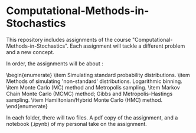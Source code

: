 # Computational-Methods-in-Stochastics

This repository includes assignments of the course "Computational-Methods-in-Stochastics".
Each assignment will tackle a different problem and a new concept.

In order, the assignments will be about :

\begin{enumerate}
 \item Simulating standard probability distributions.
 \item Methods of simulating 'non-standard' distributions. Logarithmic binning.
 \item Monte Carlo (MC) method and Metropolis sampling.
 \item Markov Chain Monte Carlo (MCMC) method; Gibbs and Metropolis-Hastings sampling.
 \item Hamiltonian/Hybrid Monte Carlo (HMC) method.
\end{enumerate}

In each folder, there will two files. A pdf copy of the assignment, and
a notebook (.ipynb) of my personal take on the assignment.
